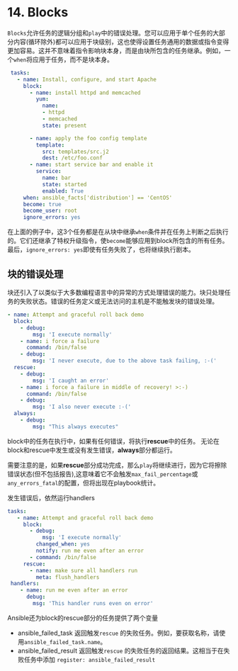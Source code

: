 # 14. Blocks

`Blocks`允许任务的逻辑分组和`play`中的错误处理。您可以应用于单个任务的大部分内容(循环除外)都可以应用于块级别，这也使得设置任务通用的数据或指令变得更加容易。这并不意味着指令影响块本身，而是由块所包含的任务继承。例如，一个`when`将应用于任务，而不是块本身。

```yaml
 tasks:
   - name: Install, configure, and start Apache
     block:
       - name: install httpd and memcached
         yum:
           name:
           - httpd
           - memcached
           state: present

       - name: apply the foo config template
         template:
           src: templates/src.j2
           dest: /etc/foo.conf
       - name: start service bar and enable it
         service:
           name: bar
           state: started
           enabled: True
     when: ansible_facts['distribution'] == 'CentOS'
     become: true
     become_user: root
     ignore_errors: yes
```

 在上面的例子中，这3个任务都是在从块中继承`when`条件并在任务上判断之后执行的。它们还继承了特权升级指令，使`become`能够应用到block所包含的所有任务。最后，`ignore_errors: yes`即使有任务失败了，也将继续执行剧本。



## 块的错误处理

块还引入了以类似于大多数编程语言中的异常的方式处理错误的能力。块只处理任务的失败状态。错误的任务定义或无法访问的主机是不能触发块的错误处理。

```yaml
- name: Attempt and graceful roll back demo
  block:
    - debug:
        msg: 'I execute normally'
    - name: i force a failure
      command: /bin/false
    - debug:
        msg: 'I never execute, due to the above task failing, :-('
  rescue:
    - debug:
        msg: 'I caught an error'
    - name: i force a failure in middle of recovery! >:-)
      command: /bin/false
    - debug:
        msg: 'I also never execute :-('
  always:
    - debug:
        msg: "This always executes"
```

block中的任务在执行中，如果有任何错误，将执行**rescue**中的任务。 无论在block和rescue中发生或没有发生错误，**always**部分都运行。

需要注意的是，如果**rescue**部分成功完成，那么`play`将继续进行，因为它将擦除错误状态(但不包括报告),这意味着它不会触发`max_fail_percentage`或`any_errors_fatal`的配置，但将出现在playbook统计。



  发生错误后，依然运行handlers

```yaml
tasks:
   - name: Attempt and graceful roll back demo
     block:
       - debug:
           msg: 'I execute normally'
         changed_when: yes
         notify: run me even after an error
       - command: /bin/false
     rescue:
       - name: make sure all handlers run
         meta: flush_handlers
 handlers:
    - name: run me even after an error
      debug:
        msg: 'This handler runs even on error'
```



Ansible还为block的rescue部分的任务提供了两个变量

- ansible_failed_task 返回触发`rescue` 的失败任务。例如，要获取名称，请使用`ansible_failed_task.name`。
- ansible_failed_result  返回触发`rescue` 的失败任务的返回结果。这相当于在失败任务中添加 `register: ansible_failed_result `

 
